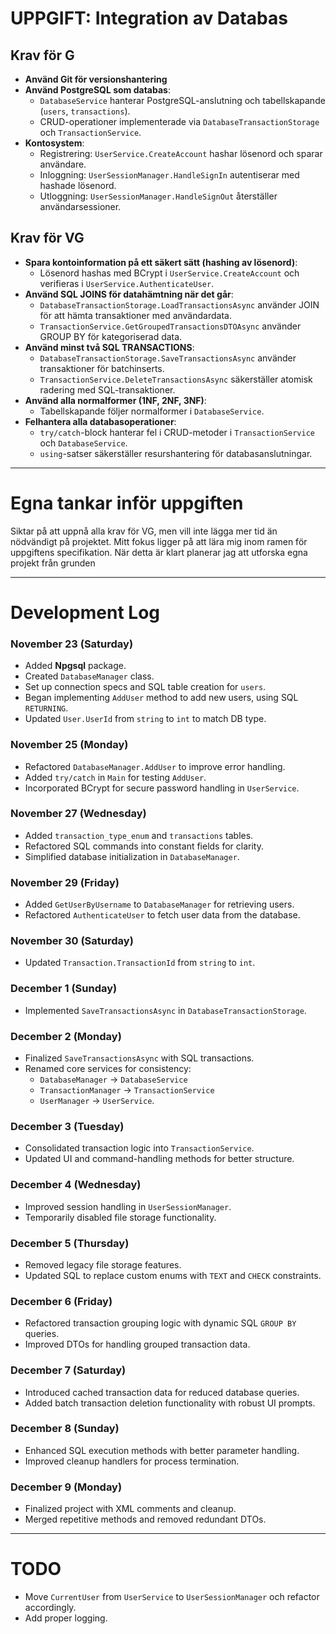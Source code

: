 # UPPGIFT: Integration av Databas

## Krav för G
- **Använd Git för versionshantering**  
- **Använd PostgreSQL som databas**:
  - `DatabaseService` hanterar PostgreSQL-anslutning och tabellskapande (`users`, `transactions`).
  - CRUD-operationer implementerade via `DatabaseTransactionStorage` och `TransactionService`.
- **Kontosystem**:
  - Registrering: `UserService.CreateAccount` hashar lösenord och sparar användare.
  - Inloggning: `UserSessionManager.HandleSignIn` autentiserar med hashade lösenord.
  - Utloggning: `UserSessionManager.HandleSignOut` återställer användarsessioner.

## Krav för VG
- **Spara kontoinformation på ett säkert sätt (hashing av lösenord)**:
  - Lösenord hashas med BCrypt i `UserService.CreateAccount` och verifieras i `UserService.AuthenticateUser`.
- **Använd SQL JOINS för datahämtning när det går**:
  - `DatabaseTransactionStorage.LoadTransactionsAsync` använder JOIN för att hämta transaktioner med användardata.
  - `TransactionService.GetGroupedTransactionsDTOAsync` använder GROUP BY för kategoriserad data.
- **Använd minst två SQL TRANSACTIONS**:
  - `DatabaseTransactionStorage.SaveTransactionsAsync` använder transaktioner för batchinserts.
  - `TransactionService.DeleteTransactionsAsync` säkerställer atomisk radering med SQL-transaktioner.
- **Använd alla normalformer (1NF, 2NF, 3NF)**:
  - Tabellskapande följer normalformer i `DatabaseService`.
- **Felhantera alla databasoperationer**:
  - `try/catch`-block hanterar fel i CRUD-metoder i `TransactionService` och `DatabaseService`.
  - `using`-satser säkerställer resurshantering för databasanslutningar.

---

# Egna tankar inför uppgiften

Siktar på att uppnå alla krav för VG, men vill inte lägga mer tid än nödvändigt på projektet. 
Mitt fokus ligger på att lära mig inom ramen för uppgiftens specifikation. När detta är klart 
planerar jag att utforska egna projekt från grunden

---

# Development Log

### November 23 (Saturday)
- Added **Npgsql** package.
- Created `DatabaseManager` class.
- Set up connection specs and SQL table creation for `users`.
- Began implementing `AddUser` method to add new users, using SQL `RETURNING`.
- Updated `User.UserId` from `string` to `int` to match DB type.

### November 25 (Monday)
- Refactored `DatabaseManager.AddUser` to improve error handling.
- Added `try/catch` in `Main` for testing `AddUser`.
- Incorporated BCrypt for secure password handling in `UserService`.

### November 27 (Wednesday)
- Added `transaction_type_enum` and `transactions` tables.
- Refactored SQL commands into constant fields for clarity.
- Simplified database initialization in `DatabaseManager`.

### November 29 (Friday)
- Added `GetUserByUsername` to `DatabaseManager` for retrieving users.
- Refactored `AuthenticateUser` to fetch user data from the database.

### November 30 (Saturday)
- Updated `Transaction.TransactionId` from `string` to `int`.

### December 1 (Sunday)
- Implemented `SaveTransactionsAsync` in `DatabaseTransactionStorage`.

### December 2 (Monday)
- Finalized `SaveTransactionsAsync` with SQL transactions.
- Renamed core services for consistency:
  - `DatabaseManager` → `DatabaseService`
  - `TransactionManager` → `TransactionService`
  - `UserManager` → `UserService`.

### December 3 (Tuesday)
- Consolidated transaction logic into `TransactionService`.
- Updated UI and command-handling methods for better structure.

### December 4 (Wednesday)
- Improved session handling in `UserSessionManager`.
- Temporarily disabled file storage functionality.

### December 5 (Thursday)
- Removed legacy file storage features.
- Updated SQL to replace custom enums with `TEXT` and `CHECK` constraints.

### December 6 (Friday)
- Refactored transaction grouping logic with dynamic SQL `GROUP BY` queries.
- Improved DTOs for handling grouped transaction data.

### December 7 (Saturday)
- Introduced cached transaction data for reduced database queries.
- Added batch transaction deletion functionality with robust UI prompts.

### December 8 (Sunday)
- Enhanced SQL execution methods with better parameter handling.
- Improved cleanup handlers for process termination.

### December 9 (Monday)
- Finalized project with XML comments and cleanup.
- Merged repetitive methods and removed redundant DTOs.

---

# TODO
- Move `CurrentUser` from `UserService` to `UserSessionManager` och refactor accordingly.
- Add proper logging.